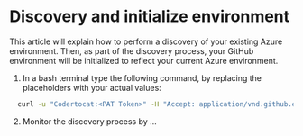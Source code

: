 # Discovery and initialize environment

This article will explain how to perform a discovery of your existing Azure environment. Then, as part of the discovery process, your GitHub environment will be initialized to reflect your current Azure environment.

1. In a bash terminal type the following command, by replacing the placeholders with your actual values:

  ```bash    
    curl -u "Codertocat:<PAT Token>" -H "Accept: application/vnd.github.everest-preview+json"  -H "Content-Type: application/json" https://api.github.com/repos/<Your GitHub ID>/<Your Repo Name>/dispatches --data '{"event_type": "activity-logs"}'
  ```

2. Monitor the discovery process by ...